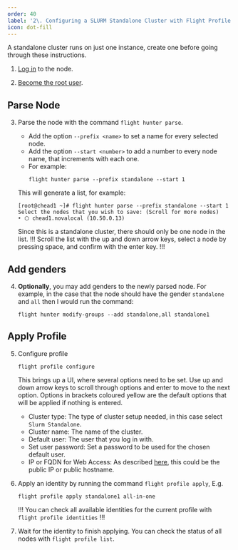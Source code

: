 ```yaml
---
order: 40
label: '2\. Configuring a SLURM Standalone Cluster with Flight Profile'
icon: dot-fill
---
```



A standalone cluster runs on just one instance, create one before going through these instructions.


1. [Log in](/general_environment_usage/cli_basics/logging_in/) to the node.

2. [Become the root user](/general_environment_usage/cli_basics/becoming_the_root_user/).

## Parse Node

3. Parse the node with the command `flight hunter parse`. 
    - Add the option `--prefix <name>` to set a name for every selected node.
    - Add the option `--start <number>` to add a number to every node name, that increments with each one.
    - For example:
        ```
        flight hunter parse --prefix standalone --start 1
        ```

    This will generate a list, for example:
    ```
    [root@chead1 ~]# flight hunter parse --prefix standalone --start 1
    Select the nodes that you wish to save: (Scroll for more nodes)
    ‣ ⬡ chead1.novalocal (10.50.0.13)
    ```
    Since this is a standalone cluster, there should only be one node in the list. 
    !!!
    Scroll the list with the up and down arrow keys, select a node by pressing space, and confirm with the enter key.
    !!!

## Add genders

4. **Optionally**, you may add genders to the newly parsed node. For example, in the case that the node should have the gender `standalone` and `all` then I would run the command:
    ```
    flight hunter modify-groups --add standalone,all standalone1
    ```

## Apply Profile

5. Configure profile

    ```
    flight profile configure
    ```
    
    This brings up a UI, where several options need to be set. Use up and down arrow keys to scroll through options and enter to move to the next option. Options in brackets coloured yellow are the default options that will be applied if nothing is entered.
    - Cluster type: The type of cluster setup needed, in this case select `Slurm Standalone`.
    - Cluster name: The name of the cluster.
    - Default user: The user that you log in with.
    - Set user password: Set a password to be used for the chosen default user.
    - IP or FQDN for Web Access: As described [here](/hpc_environment_usage/flight_web_suite/installation_and_setup/configuring_web_suite/#setting-domain-name), this could be the public IP or public hostname.
    
6. Apply an identity by running the command `flight profile apply`, E.g. 
    ```
    flight profile apply standalone1 all-in-one
    ```
    !!! 
    You can check all available identities for the current profile with `flight profile identities`
    !!!
7. Wait for the identity to finish applying. You can check the status of all nodes with `flight profile list`.


